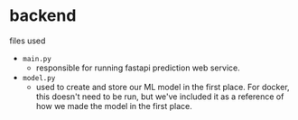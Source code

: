 # backend
files used
- `main.py`
  - responsible for running fastapi prediction web service.
- `model.py`
  - used to create and store our ML model in the first place. For docker, this doesn't need to be run, but we've included it as a reference of how we made the model in the first place.